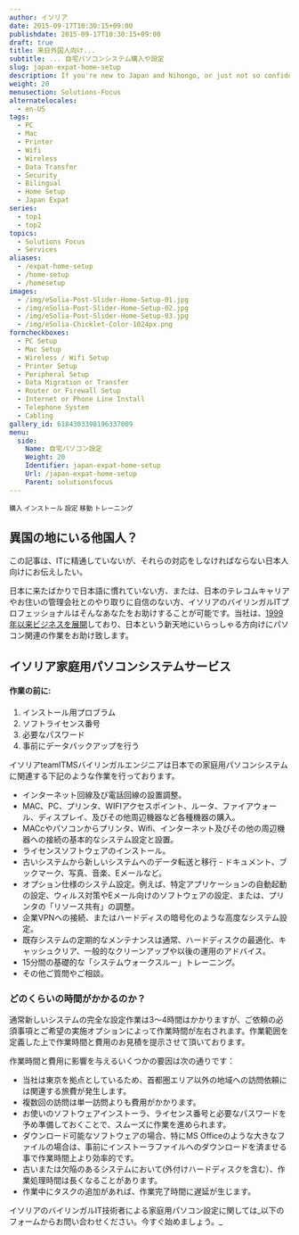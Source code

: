 ```yaml
---
author: イソリア
date: 2015-09-17T10:30:15+09:00
publishdate: 2015-09-17T10:30:15+09:00
draft: true
title: 来日外国人向け...
subtitle: ... 自宅パソコンシステム購入や設定
slug: japan-expat-home-setup
description: If you're new to Japan and Nihongo, or just not so confident about dealing with Japan telecomm carriers or your building superintendent, leave it to eSolia bilingual IT professionals to arrange and connect your home computer system in Japan.
weight: 20
menusection: Solutions-Focus
alternatelocales:
  - en-US
tags:
  - PC
  - Mac
  - Printer
  - Wifi
  - Wireless
  - Data Transfer
  - Security
  - Bilingual
  - Home Setup
  - Japan Expat
series:
  - top1
  - top2
topics:
  - Solutions Focus
  - Services
aliases:
  - /expat-home-setup
  - /home-setup
  - /homesetup
images:
  - /img/eSolia-Post-Slider-Home-Setup-01.jpg
  - /img/eSolia-Post-Slider-Home-Setup-02.jpg
  - /img/eSolia-Post-Slider-Home-Setup-03.jpg
  - /img/eSolia-Chicklet-Color-1024px.png
formcheckboxes:
  - PC Setup
  - Mac Setup
  - Wireless / Wifi Setup
  - Printer Setup
  - Peripheral Setup
  - Data Migration or Transfer
  - Router or Firewall Setup
  - Internet or Phone Line Install
  - Telephone System
  - Cabling
gallery_id: 6184303398196337009
menu:
  side:
    Name: 自宅パソコン設定
    Weight: 20
    Identifier: japan-expat-home-setup
    Url: /japan-expat-home-setup
    Parent: solutionsfocus
---
```


<small>
<a class="grey lighten-3 green-text waves-effect waves-light btn">購入</a>
<a class="grey lighten-3 green-text waves-effect waves-light btn">インストール</a>
<a class="grey lighten-3 green-text waves-effect waves-light btn">設定</a>
<a class="grey lighten-3 green-text waves-effect waves-light btn">移動</a>
<a class="grey lighten-3 green-text waves-effect waves-light btn">トレーニング</a>
</small>

## 異国の地にいる他国人？

この記事は、ITに精通していないが、それらの対応をしなければならない日本人向けにお伝えしたい。

日本に来たばかりで日本語に慣れていない方、または、日本のテレコムキャリアやお住いの管理会社とのやり取りに自信のない方、イソリアのバイリンガルITプロフェッショナルはそんなあなたをお助けすることが可能です。当社は、[1999年以来ビジネスを展開](/about/)しており、日本という新天地にいらっしゃる方向けにパソコン関連の作業をお助け致します。

## イソリア家庭用パソコンシステムサービス

<div class="esolia-card-panel light-blue darken-4 z-depth-1">
  <h4 class="center green-text text-accent-3">作業の前に:</h4>
    <ol>
      <li class="white-text">インストール用プロブラム</li>
      <li class="white-text">ソフトライセンス番号</li>
      <li class="white-text">必要なパスワード</li>
      <li class="white-text">事前にデータバックアップを行う</li>
    </ol>
</div>

イソリアteamITMSバイリンガルエンジニアは日本での家庭用パソコンシステムに関連する下記のような作業を行っております。

* インターネット回線及び電話回線の設置調整。
* MAC、PC、プリンタ、WIFIアクセスポイント、ルータ、ファイアウォール、ディスプレイ、及びその他周辺機器など各種機器の購入。
* MACcやパソコンからプリンタ、Wifi、インターネット及びその他の周辺機器への接続の基本的なシステム設定と設置。
* ライセンスソフトウェアのインストール。
* 古いシステムから新しいシステムへのデータ転送と移行 - ドキュメント、ブックマーク、写真、音楽、Eメールなど。
* オプション仕様のシステム設定。例えば、特定アプリケーションの自動起動の設定、ウィルス対策やEメール向けのソフトウェアの設定、または、プリンタの「リソース共有」の調整。
* 企業VPNへの接続、またはハードディスの暗号化のような高度なシステム設定。  
* 既存システムの定期的なメンテナンスは通常、ハードディスクの最適化、キャッシュクリア、一般的なクリーンアップや以後の運用のアドバイス。
* 15分間の基礎的な「システムウォークスルー」トレーニング。
* その他ご質問やご相談。

### どのくらいの時間がかかるのか？

通常新しいシステムの完全な設定作業は3～4時間はかかりますが、ご依頼の必須事項とご希望の実施オプションによって作業時間が左右されます。作業範囲を定義した上で作業時間と費用のお見積を提示させて頂いております。

作業時間と費用に影響を与えるいくつかの要因は次の通りです：

* 当社は東京を拠点としているため、首都圏エリア以外の地域への訪問依頼には関連する旅費が発生します。
* 複数回の訪問は単一訪問よりも費用がかかります。
* お使いのソフトウェアインストーラ、ライセンス番号と必要なパスワードを予め準備しておくことで、スムーズに作業を進められます。
* ダウンロード可能なソフトウェアの場合、特にMS Officeのような大きなファイルの場合は、事前にインストーラファイルへのダウンロードを済ませる事で作業時間上より効率的です。
* 古いまたは欠陥のあるシステムにおいて(外付けハードディスクを含む）、作業処理時間は長くなることがあります。
* 作業中にタスクの追加があれば、作業完了時間に遅延が生じます。

イソリアのバイリンガルIT技術者による家庭用パソコン設定に関しては_以下のフォームからお問い合わせください。今すぐ始めましょう。_
